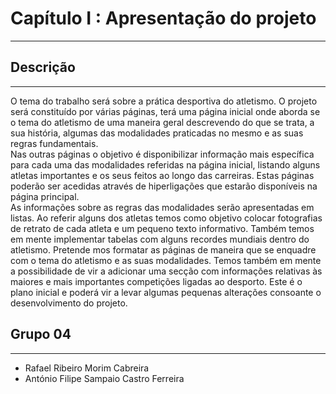 # Capítulo I : Apresentação do projeto
***

## Descrição
***

O tema do trabalho será sobre a prática desportiva do atletismo. 
O projeto será constituído por várias páginas, terá uma página inicial onde aborda se o tema do atletismo de uma maneira geral descrevendo do que se trata, a sua história, algumas das modalidades praticadas no mesmo e as suas regras fundamentais.   
Nas outras páginas o objetivo é disponibilizar informação mais específica para cada uma das modalidades referidas na página inicial, listando alguns atletas importantes e os seus feitos ao longo das carreiras. Estas páginas poderão ser acedidas através de hiperligações que estarão disponíveis na página principal.   
As informações sobre as regras das modalidades serão apresentadas em listas.  Ao referir alguns dos atletas temos como objetivo colocar fotografias de retrato de cada atleta e um pequeno texto informativo.  Também temos em mente implementar tabelas com alguns recordes mundiais dentro do atletismo.
Pretende mos formatar as páginas de maneira que se enquadre com o tema do atletismo e as suas modalidades.
Temos também em mente a possibilidade de vir a adicionar uma secção com informações relativas às maiores e mais importantes competições ligadas ao desporto.
Este é o plano inicial e poderá vir a levar algumas pequenas alterações consoante o desenvolvimento do projeto.

## Grupo 04
***

- Rafael Ribeiro Morim Cabreira
- António Filipe Sampaio Castro Ferreira
